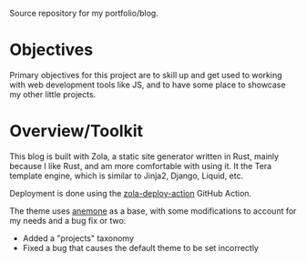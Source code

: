Source repository for my portfolio/blog.

# Objectives
Primary objectives for this project are to skill up and get used to working
with web development tools like JS, and to have some place to showcase my other
little projects.

# Overview/Toolkit
This blog is built with Zola, a static site generator written in Rust, mainly because
I like Rust, and am more comfortable with using it. It the Tera template engine,
which is similar to Jinja2, Django, Liquid, etc.

Deployment is done using the [zola-deploy-action](https://github.com/shalzz/zola-deploy-action) GitHub Action.

The theme uses [anemone](https://github.com/Speyll/anemone) as a base, with some
modifications to account for my needs and a bug fix or two:
* Added a "projects" taxonomy
* Fixed a bug that causes the default theme to be set incorrectly
